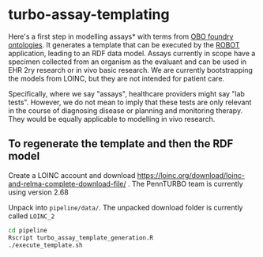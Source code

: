 # turbo-assay-templating
Here's a first step in modelling assays* with terms from [OBO foundry ontologies](http://www.obofoundry.org/). It generates a template that can be executed by the [ROBOT](http://robot.obolibrary.org/) application, leading to an RDF data model. Assays currently in scope have a specimen collected from an organism as the evaluant and can be used in EHR 2ry research or in vivo basic research. We are currently bootstrapping the models from LOINC, but they are not intended for patient care.

Specifically, where we say "assays", healthcare providers might say "lab tests". However, we do not mean to imply that these tests are only relevant in the course of diagnosing disease or planning and monitoring therapy. They would be equally applicable to modelling in vivo research.

## To regenerate the template and then the RDF model

Create a LOINC account and download https://loinc.org/download/loinc-and-relma-complete-download-file/ . The PennTURBO team is currently using version 2.68

Unpack into `pipeline/data/`. The unpacked download folder is currently called `LOINC_2`

```Bash
cd pipeline
Rscript turbo_assay_template_generation.R
./execute_template.sh
```

